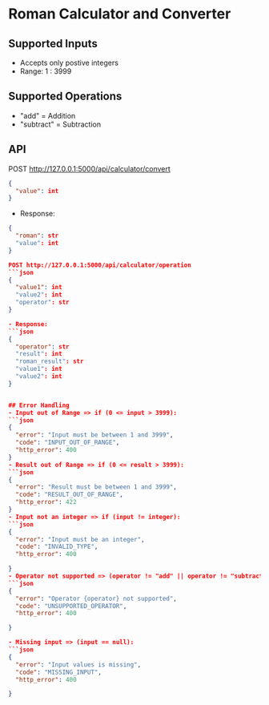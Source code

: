 # Roman Calculator and Converter

## Supported Inputs
- Accepts only postive integers
- Range: 1 : 3999

## Supported Operations
- "add" = Addition
- "subtract" = Subtraction

## API

POST http://127.0.0.1:5000/api/calculator/convert
```json
{
  "value": int
}
```
- Response:
```json
{ 
  "roman": str
  "value": int
}

POST http://127.0.0.1:5000/api/calculator/operation
```json
{
  "value1": int
  "value2": int
  "operator": str
}

- Response:
```json
{ 
  "operator": str
  "result": int
  "roman_result": str
  "value1": int
  "value2": int
}


## Error Handling
- Input out of Range => if (0 <= input > 3999):
```json
{
  "error": "Input must be between 1 and 3999",
  "code": "INPUT_OUT_OF_RANGE",
  "http_error": 400
}
- Result out of Range => if (0 <= result > 3999):
```json
{
  "error": "Result must be between 1 and 3999",
  "code": "RESULT_OUT_OF_RANGE",
  "http_error": 422
}
- Input not an integer => if (input != integer):
```json
{
  "error": "Input must be an integer",
  "code": "INVALID_TYPE",
  "http_error": 400

}
- Operator not supported => (operator != "add" || operator != "subtract"):
```json
{
  "error": "Operator {operator} not supported",
  "code": "UNSUPPORTED_OPERATOR",
  "http_error": 400

}

- Missing input => (input == null):
```json
{
  "error": "Input values is missing",
  "code": "MISSING_INPUT",
  "http_error": 400

}
